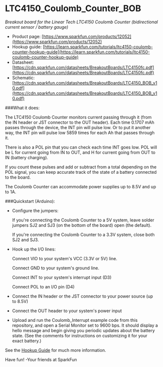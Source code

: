 LTC4150_Coulomb_Counter_BOB
===========================

*Breakout board for the Linear Tech LTC4150 Coulomb Counter (bidirectional current sensor / battery gauge)*

* Product page: [https://www.sparkfun.com/products/12052](https://www.sparkfun.com/products/12052)
* Hookup guide: [https://learn.sparkfun.com/tutorials/ltc4150-coulomb-counter-hookup-guide](https://learn.sparkfun.com/tutorials/ltc4150-coulomb-counter-hookup-guide)
* Datasheet: [https://cdn.sparkfun.com/datasheets/BreakoutBoards/LTC4150fc.pdf](https://cdn.sparkfun.com/datasheets/BreakoutBoards/LTC4150fc.pdf)
* Schematic: [https://cdn.sparkfun.com/datasheets/BreakoutBoards/LTC4150_BOB_v10.pdf](https://cdn.sparkfun.com/datasheets/BreakoutBoards/LTC4150_BOB_v10.pdf)

###What it does:

The LTC4150 Coulomb Counter monitors current passing through it (from the IN header or JST connector to the OUT header). Each time 0.1707 mAh passes through the device, the INT pin will pulse low. Or to put it another way, the INT pin will pulse low 5859 times for each Ah that passes through it.

There is also a POL pin that you can check each time INT goes low. POL will be L for current going from IN to OUT, and H for current going from OUT to IN (battery charging).

If you count these pulses and add or subtract from a total depending on the POL signal, you can keep accurate track of the state of a battery connected to the board.

The Coulomb Counter can accommodate power supplies up to 8.5V and up to 1A.

###Quickstart (Arduino):

* Configure the jumpers:

    If you're connecting the Coulomb Counter to a 5V system, leave solder jumpers SJ2 and SJ3 (on the bottom of the board) open (the default).

    If you're connecting the Coulomb Counter to a 3.3V system, close both SJ2 and SJ3.

* Hook up the I/O lines:

    Connect VIO to your system's VCC (3.3V or 5V) line.

    Connect GND to your system's ground line.

    Connect INT to your system's interrupt input (D3)

    Connect POL to an I/O pin (D4)

* Connect the IN header or the JST connector to your power source (up to 8.5V)

* Connect the OUT header to your system's power input

* Upload and run the Coulomb_Interrupt example code from this repository, and open a Serial Monitor set to 9600 bps. It should display a hello message and begin giving you periodic updates about the battery state. (See the comments for instructions on customizing it for your exact battery.)

See the [Hookup Guide](https://learn.sparkfun.com/tutorials/ltc4150-coulomb-counter-hookup-guide) for much more information.

Have fun! -Your friends at SparkFun
